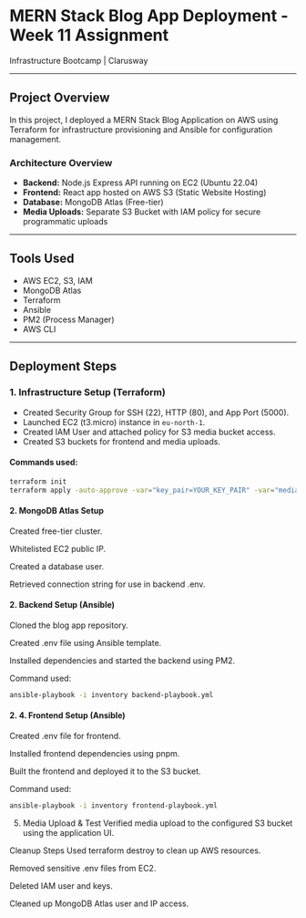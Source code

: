 # MERN Stack Blog App Deployment - Week 11 Assignment

 Infrastructure Bootcamp | Clarusway

---

## Project Overview

In this project, I deployed a MERN Stack Blog Application on AWS using Terraform for infrastructure provisioning and Ansible for configuration management.

###  Architecture Overview

- **Backend:** Node.js Express API running on EC2 (Ubuntu 22.04)
- **Frontend:** React app hosted on AWS S3 (Static Website Hosting)
- **Database:** MongoDB Atlas (Free-tier)
- **Media Uploads:** Separate S3 Bucket with IAM policy for secure programmatic uploads

---

## Tools Used

- AWS EC2, S3, IAM
- MongoDB Atlas
- Terraform
- Ansible
- PM2 (Process Manager)
- AWS CLI

---

## Deployment Steps

### 1. Infrastructure Setup (Terraform)

- Created Security Group for SSH (22), HTTP (80), and App Port (5000).
- Launched EC2 (t3.micro) instance in `eu-north-1`.
- Created IAM User and attached policy for S3 media bucket access.
- Created S3 buckets for frontend and media uploads.

#### Commands used:
```bash
terraform init
terraform apply -auto-approve -var="key_pair=YOUR_KEY_PAIR" -var="media_bucket_name=YOUR_MEDIA_BUCKET"
```
#### 2. MongoDB Atlas Setup

Created free-tier cluster.

Whitelisted EC2 public IP.

Created a database user.

Retrieved connection string for use in backend .env.



#### 2. Backend Setup (Ansible)

Cloned the blog app repository.

Created .env file using Ansible template.

Installed dependencies and started the backend using PM2.


Command used:
```bash
ansible-playbook -i inventory backend-playbook.yml
```
#### 2. 4. Frontend Setup (Ansible)

Created .env file for frontend.

Installed frontend dependencies using pnpm.

Built the frontend and deployed it to the S3 bucket.


Command used:

```bash
ansible-playbook -i inventory frontend-playbook.yml

```
5. Media Upload & Test
Verified media upload to the configured S3 bucket using the application UI.


Cleanup Steps
Used terraform destroy to clean up AWS resources.

Removed sensitive .env files from EC2.

Deleted IAM user and keys.

Cleaned up MongoDB Atlas user and IP access.



